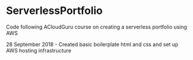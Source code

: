 # ServerlessPortfolio

Code following ACloudGuru course on creating a serverless portfolio using AWS

28 September 2018 - Created basic boilerplate html and css and set up AWS hosting infrastructure